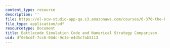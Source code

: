 ```yaml
---
content_type: resource
description: ''
file: https://ol-ocw-studio-app-qa.s3.amazonaws.com/courses/6-370-the-battlecode-programming-competition-january-iap-2013/df0e6cdf7cc604dc9c3ee4d5c7ab5113_MIT6_370IAP13_numStrat_4.pdf
file_type: application/pdf
resourcetype: Document
title: Battlecode Simulation Code and Numerical Strategy Comparison
uid: df0e6cdf-7cc6-04dc-9c3e-e4d5c7ab5113
---
```

